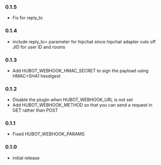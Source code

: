 ### 0.1.5
- Fix for reply_to

### 0.1.4
- include reply_to= parameter for hipchat since hipchat adapter cuts off JID for user ID and rooms

### 0.1.3
- Add HUBOT_WEBHOOK_HMAC_SECRET to sign the payload using HMAC+SHA1 hexdigest

### 0.1.2
- Disable the plugin when HUBOT_WEBHOOK_URL is not set
- Add HUBOT_WEBHOOK_METHOD so that you can send a request in GET rather than POST

### 0.1.1
- Fixed HUBOT_WEBHOOK_PARAMS

### 0.1.0
- initial release
